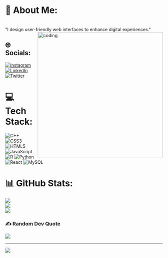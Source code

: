 

# 💫 About Me:
<br>"I design user-friendly web interfaces to enhance digital experiences."
<img align="right" alt="coding" width="400" src="https://user-images.githubusercontent.com/69011963/137184767-79a13ec7-1bb3-4341-a6da-3a149c9c159a.gif">

## 🌐 Socials:
[![Instagram](https://img.shields.io/badge/Instagram-%23E4405F.svg?logo=Instagram&logoColor=white)](https://instagram.com/mohitmehra._) [![LinkedIn](https://img.shields.io/badge/LinkedIn-%230077B5.svg?logo=linkedin&logoColor=white)](https://linkedin.com/in/37-mohitkumar) [![Twitter](https://img.shields.io/badge/Twitter-%231DA1F2.svg?logo=Twitter&logoColor=white)](https://twitter.com/@mohit10_) 

# 💻 Tech Stack:
![C++](https://img.shields.io/badge/c++-%2300599C.svg?style=for-the-badge&logo=c%2B%2B&logoColor=white) ![CSS3](https://img.shields.io/badge/css3-%231572B6.svg?style=for-the-badge&logo=css3&logoColor=white) ![HTML5](https://img.shields.io/badge/html5-%23E34F26.svg?style=for-the-badge&logo=html5&logoColor=white) ![JavaScript](https://img.shields.io/badge/javascript-%23323330.svg?style=for-the-badge&logo=javascript&logoColor=%23F7DF1E) ![R](https://img.shields.io/badge/r-%23276DC3.svg?style=for-the-badge&logo=r&logoColor=white) ![Python](https://img.shields.io/badge/python-3670A0?style=for-the-badge&logo=python&logoColor=ffdd54) ![React](https://img.shields.io/badge/react-%2320232a.svg?style=for-the-badge&logo=react&logoColor=%2361DAFB) ![MySQL](https://img.shields.io/badge/mysql-%2300f.svg?style=for-the-badge&logo=mysql&logoColor=white)
# 📊 GitHub Stats:
![](https://github-readme-stats.vercel.app/api?username=shivacode-37&theme=dark&hide_border=false&include_all_commits=false&count_private=false)<br/>
![](https://github-readme-streak-stats.herokuapp.com/?user=shivacode-37&theme=dark&hide_border=false)<br/>
![](https://github-readme-stats.vercel.app/api/top-langs/?username=shivacode-37&theme=dark&hide_border=false&include_all_commits=false&count_private=false&layout=compact)

### ✍️ Random Dev Quote
![](https://quotes-github-readme.vercel.app/api?type=horizontal&theme=radical)

---
[![](https://visitcount.itsvg.in/api?id=shivacode-37&icon=0&color=0)](https://visitcount.itsvg.in)

<!-- Proudly created with GPRM ( https://gprm.itsvg.in ) -->
